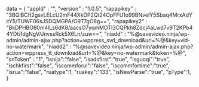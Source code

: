 <span id = 'versionData'>data = {
  "appId" : "",
  "version" : "1.0.5",
  "rapapikey" : "3BQlBCft2gsvLELcU2mF44XkDP2Qt24OpFFU1o99BNveIY5Sbaq4MrxAdYcY5/TUWF06sJSDQMGPA/O9T7gO8g==",
  "rapapikey2" : "BkDPHBO80m4lLs6dK8/aacsO7yqmMOTI3CQPkh8Zdcj4aLwd7v9T2KPb44YDt/fdgNgV/JnvssRck5X6Ln/zuw==",
  "niadd" : "%@savevideo.ninja/wp-admin/admin-ajax.php?action=wppress_svd_download&url=%@&key=vid-no-watermark",
  "niadd2" : "%@savevideo.ninja/wp-admin/admin-ajax.php?action=wppress_tt_download&url=%@&key=no-watermark&token=%@",
  "snToken" : "1",
  "isnija":"false",
  "isadsfirst":"true",
  "isguoqi":"true",
  "ischkfirst":"false",
  "iscommforul":"false",
  "iscommfortime":"true",
  "isrua":"false",
  "ruatype":1,
  "ruakey":"133",
  "isNewParse":"true",
  "pType":1,
}</span>
